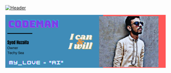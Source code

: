 [![Header](https://raw.githubusercontent.com/MartinHeinz/<OWNER>/<OWNER>/Codeman.png "Header")](https://some-url.dev/)

[![Header](https://github.com/SyedHuzaifa007/SyedHuzaifa007/blob/main/Header.png "Header")](https://some-url.dev/)






<!--
**SyedHuzaifa007/SyedHuzaifa007** is a ✨ _special_ ✨ repository because its `README.md` (this file) appears on your GitHub profile.

Here are some ideas to get you started:

- 🔭 I’m currently working on ...
- 🌱 I’m currently learning ...
- 👯 I’m looking to collaborate on ...
- 🤔 I’m looking for help with ...
- 💬 Ask me about ...
- 📫 How to reach me: ...
- 😄 Pronouns: ...
- ⚡ Fun fact: ...
-->
